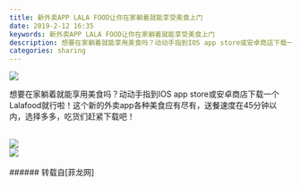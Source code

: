```yaml
---
title: 新外卖APP LALA FOOD让你在家躺着就能享受美食上门
date: 2019-2-12 16:35
keywords: 新外卖APP LALA FOOD让你在家躺着就能享受美食上门
description: 想要在家躺着就能享用美食吗？动动手指到IOS app store或安卓商店下载一个Lalafood就行啦！这个新的外卖app各种美食应有尽有，送餐速度在45分钟以内，选择多多，吃货们赶紧下载吧！
categories: sharing
---
```

<td class="t_f" id="postmessage_2977015">


<img aid="1081903" data-cf-modified-2b9554cfba5989d23e19d637-="" file="data/attachment/forum/201902/12/151558gvdpvbpgci1i0pj1.jpg.thumb.jpg" id="aimg_1081903" inpost="1" onclick="" onmouseover="" src="http://www.flw.ph/data/attachment/forum/201902/12/151558gvdpvbpgci1i0pj1.jpg" style="cursor:pointer" zoomfile="data/attachment/forum/201902/12/151558gvdpvbpgci1i0pj1.jpg"/>


想要在家躺着就能享用美食吗？动动手指到IOS app store或安卓商店下载一个Lalafood就行啦！这个新的外卖app各种美食应有尽有，送餐速度在45分钟以内，选择多多，吃货们赶紧下载吧！<br/>
<br/>

<img aid="1081904" data-cf-modified-2b9554cfba5989d23e19d637-="" file="data/attachment/forum/201902/12/151559raju2rcydjcrial1.jpg.thumb.jpg" id="aimg_1081904" inpost="1" onclick="" onmouseover="" src="http://www.flw.ph/data/attachment/forum/201902/12/151559raju2rcydjcrial1.jpg" style="cursor:pointer" zoomfile="data/attachment/forum/201902/12/151559raju2rcydjcrial1.jpg"/>


<br/>

<img aid="1081905" data-cf-modified-2b9554cfba5989d23e19d637-="" file="data/attachment/forum/201902/12/151600nln5jzu8uzemn46j.jpg.thumb.jpg" id="aimg_1081905" inpost="1" onclick="" onmouseover="" src="http://www.flw.ph/data/attachment/forum/201902/12/151600nln5jzu8uzemn46j.jpg" style="cursor:pointer" zoomfile="data/attachment/forum/201902/12/151600nln5jzu8uzemn46j.jpg"/>


<br/>
<br/>
</td>
###### 转载自[菲龙网]
